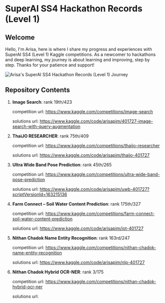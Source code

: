 # SuperAI SS4 Hackathon Records (Level 1)

## Welcome

Hello, I'm Arisa, here is where I share my progress and experiences with SuperAI SS4 (Level 1) Kaggle competitions. As a newcomer to hackathons and deep learning, my journey is about learning and improving, step by step. Thanks for your patience and support!

![Arisa's SuperAI SS4 Hackathon Records (Level 1) Journey](https://i.ibb.co/LRsgrXF/rank.png)

## Repository Contents

1. **Image Search**: rank 19th/423

    competition url: https://www.kaggle.com/competitions/image-search

    solutions url: https://www.kaggle.com/code/arisapim/401727-image-search-with-query-augmentation


2. **ThaiJO RESEARCHER**: rank 75th/409

    competition url: https://www.kaggle.com/competitions/thaijo-researcher

    solutions url: https://www.kaggle.com/code/arisapim/thaijo-401727


3. **Ultra Wide Band Pose Prediction**: rank 45th/265

    competition url: https://www.kaggle.com/competitions/ultra-wide-band-pose-prediction

    solutions url: https://www.kaggle.com/code/arisapim/uwb-401727?scriptVersionId=163215136


4. **Farm Connect – Soil Water Content Prediction**: rank 175th/327

    competition url: https://www.kaggle.com/competitions/farm-connect-soil-water-content-prediction

    solutions url: https://www.kaggle.com/code/arisapim/iot-401727


5. **Nithan Chadok Name Entity Recognition**: rank 163rd/247

    competition url: https://www.kaggle.com/competitions/nithan-chadok-name-entity-recognition

    solutions url: https://www.kaggle.com/code/arisapim/nlp-401727

6. **Nithan Chadok Hybrid OCR-NER**: rank 3/175
   
   competition url: https://www.kaggle.com/competitions/nithan-chadok-hybrid-ocr-ner
   
   solutions url: 
